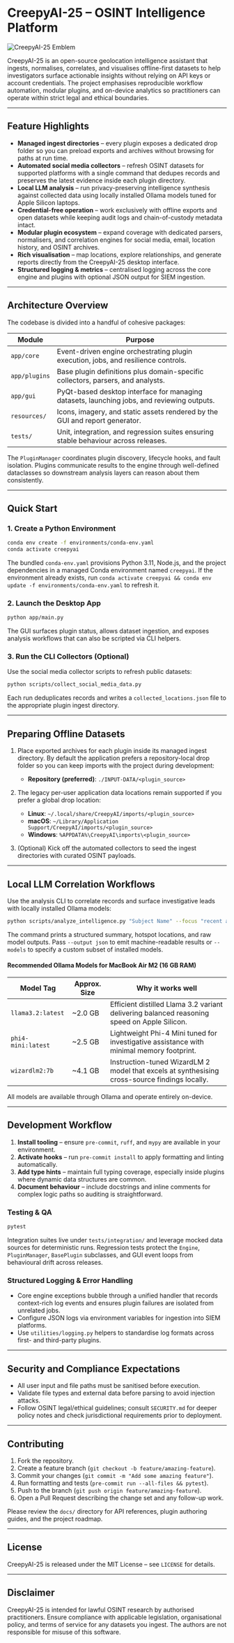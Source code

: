 # CreepyAI-25 – OSINT Intelligence Platform

![CreepyAI-25 Emblem](./image.png)

CreepyAI-25 is an open-source geolocation intelligence assistant that
ingests, normalises, correlates, and visualises offline-first datasets
to help investigators surface actionable insights without relying on API
keys or account credentials. The project emphasises reproducible
workflow automation, modular plugins, and on-device analytics so
practitioners can operate within strict legal and ethical boundaries.

---

## Feature Highlights

- **Managed ingest directories** – every plugin exposes a dedicated drop
  folder so you can preload exports and archives without browsing for
  paths at run time.
- **Automated social media collectors** – refresh OSINT datasets for
  supported platforms with a single command that dedupes records and
  preserves the latest evidence inside each plugin directory.
- **Local LLM analysis** – run privacy-preserving intelligence synthesis
  against collected data using locally installed Ollama models tuned for
  Apple Silicon laptops.
- **Credential-free operation** – work exclusively with offline exports
  and open datasets while keeping audit logs and chain-of-custody
  metadata intact.
- **Modular plugin ecosystem** – expand coverage with dedicated parsers,
  normalisers, and correlation engines for social media, email, location
  history, and OSINT archives.
- **Rich visualisation** – map locations, explore relationships, and
  generate reports directly from the CreepyAI-25 desktop interface.
- **Structured logging & metrics** – centralised logging across the core
  engine and plugins with optional JSON output for SIEM ingestion.

---

## Architecture Overview

The codebase is divided into a handful of cohesive packages:

| Module | Purpose |
| --- | --- |
| `app/core` | Event-driven engine orchestrating plugin execution, jobs, and resilience controls. |
| `app/plugins` | Base plugin definitions plus domain-specific collectors, parsers, and analysts. |
| `app/gui` | PyQt-based desktop interface for managing datasets, launching jobs, and reviewing outputs. |
| `resources/` | Icons, imagery, and static assets rendered by the GUI and report generator. |
| `tests/` | Unit, integration, and regression suites ensuring stable behaviour across releases. |

The `PluginManager` coordinates plugin discovery, lifecycle hooks, and
fault isolation. Plugins communicate results to the engine through
well-defined dataclasses so downstream analysis layers can reason about
them consistently.

---

## Quick Start

### 1. Create a Python Environment

```bash
conda env create -f environments/conda-env.yaml
conda activate creepyai
```

The bundled `conda-env.yaml` provisions Python 3.11, Node.js, and the
project dependencies in a managed Conda environment named `creepyai`.
If the environment already exists, run `conda activate creepyai &&
conda env update -f environments/conda-env.yaml` to refresh it.

### 2. Launch the Desktop App

```bash
python app/main.py
```

The GUI surfaces plugin status, allows dataset ingestion, and exposes
analysis workflows that can also be scripted via CLI helpers.

### 3. Run the CLI Collectors (Optional)

Use the social media collector scripts to refresh public datasets:

```bash
python scripts/collect_social_media_data.py
```

Each run deduplicates records and writes a `collected_locations.json`
file to the appropriate plugin ingest directory.

---

## Preparing Offline Datasets

1. Place exported archives for each plugin inside its managed ingest
   directory. By default the application prefers a repository-local drop
   folder so you can keep imports with the project during development:

   - **Repository (preferred)**: `./INPUT-DATA/<plugin_source>`

2. The legacy per-user application data locations remain supported if
   you prefer a global drop location:

   - **Linux**: `~/.local/share/CreepyAI/imports/<plugin_source>`
   - **macOS**: `~/Library/Application Support/CreepyAI/imports/<plugin_source>`
   - **Windows**: `%APPDATA%\CreepyAI\imports\<plugin_source>`

3. (Optional) Kick off the automated collectors to seed the ingest
   directories with curated OSINT payloads.

---

## Local LLM Correlation Workflows

Use the analysis CLI to correlate records and surface investigative
leads with locally installed Ollama models:

```bash
python scripts/analyze_intelligence.py "Subject Name" --focus "recent activity"
```

The command prints a structured summary, hotspot locations, and raw
model outputs. Pass `--output json` to emit machine-readable results or
`--models` to specify a custom subset of installed models.

#### Recommended Ollama Models for MacBook Air M2 (16 GB RAM)

| Model Tag | Approx. Size | Why it works well |
| --- | --- | --- |
| `llama3.2:latest` | ~2.0 GB | Efficient distilled Llama 3.2 variant delivering balanced reasoning speed on Apple Silicon. |
| `phi4-mini:latest` | ~2.5 GB | Lightweight Phi-4 Mini tuned for investigative assistance with minimal memory footprint. |
| `wizardlm2:7b` | ~4.1 GB | Instruction-tuned WizardLM 2 model that excels at synthesising cross-source findings locally. |

All models are available through Ollama and operate entirely on-device.

---

## Development Workflow

1. **Install tooling** – ensure `pre-commit`, `ruff`, and `mypy` are
   available in your environment.
2. **Activate hooks** – run `pre-commit install` to apply formatting and
   linting automatically.
3. **Add type hints** – maintain full typing coverage, especially inside
   plugins where dynamic data structures are common.
4. **Document behaviour** – include docstrings and inline comments for
   complex logic paths so auditing is straightforward.

### Testing & QA

```bash
pytest
```

Integration suites live under `tests/integration/` and leverage mocked
data sources for deterministic runs. Regression tests protect the
`Engine`, `PluginManager`, `BasePlugin` subclasses, and GUI event loops
from behavioural drift across releases.

### Structured Logging & Error Handling

- Core engine exceptions bubble through a unified handler that records
  context-rich log events and ensures plugin failures are isolated from
  unrelated jobs.
- Configure JSON logs via environment variables for ingestion into SIEM
  platforms.
- Use `utilities/logging.py` helpers to standardise log formats across
  first- and third-party plugins.

---

## Security and Compliance Expectations

- All user input and file paths must be sanitised before execution.
- Validate file types and external data before parsing to avoid
  injection attacks.
- Follow OSINT legal/ethical guidelines; consult `SECURITY.md` for
  deeper policy notes and check jurisdictional requirements prior to
  deployment.

---

## Contributing

1. Fork the repository.
2. Create a feature branch (`git checkout -b feature/amazing-feature`).
3. Commit your changes (`git commit -m "Add some amazing feature"`).
4. Run formatting and tests (`pre-commit run --all-files && pytest`).
5. Push to the branch (`git push origin feature/amazing-feature`).
6. Open a Pull Request describing the change set and any follow-up work.

Please review the `docs/` directory for API references, plugin authoring
guides, and the project roadmap.

---

## License

CreepyAI-25 is released under the MIT License – see `LICENSE` for
details.

---

## Disclaimer

CreepyAI-25 is intended for lawful OSINT research by authorised
practitioners. Ensure compliance with applicable legislation,
organisational policy, and terms of service for any datasets you ingest.
The authors are not responsible for misuse of this software.
